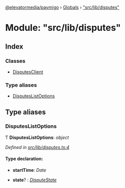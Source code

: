 [@elevatormedia/paymigo](../README.md) › [Globals](../globals.md) › ["src/lib/disputes"](_src_lib_disputes_.md)

# Module: "src/lib/disputes"

## Index

### Classes

-   [DisputesClient](../classes/_src_lib_disputes_.disputesclient.md)

### Type aliases

-   [DisputesListOptions](_src_lib_disputes_.md#disputeslistoptions)

## Type aliases

### DisputesListOptions

Ƭ **DisputesListOptions**: _object_

_Defined in [src/lib/disputes.ts:4](https://github.com/ELEVATORmedia/paymigo/blob/db26ee3/src/lib/disputes.ts#L4)_

#### Type declaration:

-   **startTime**: _Date_

-   **state**? : _[DisputeState](_src_types_paypal_.md#disputestate)_

